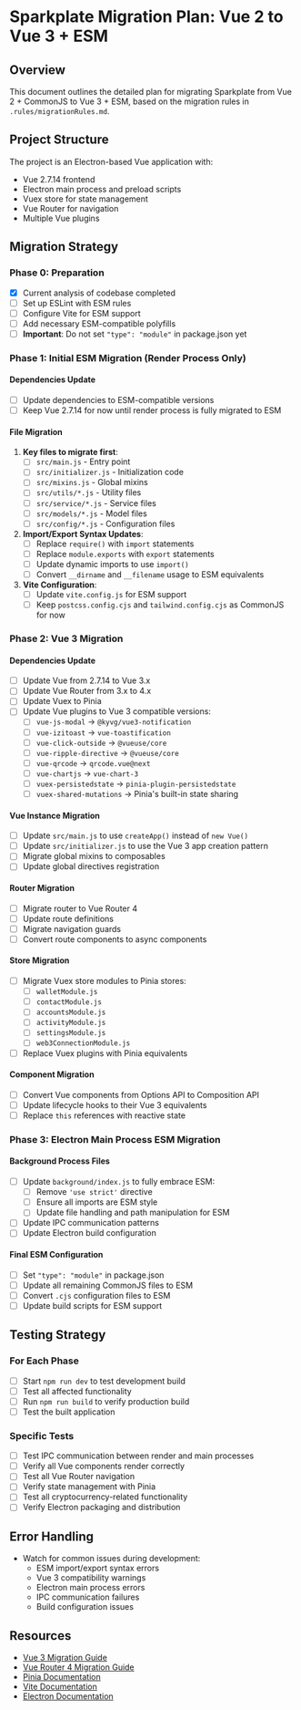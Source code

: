 # Sparkplate Migration Plan: Vue 2 to Vue 3 + ESM

## Overview
This document outlines the detailed plan for migrating Sparkplate from Vue 2 + CommonJS to Vue 3 + ESM, based on the migration rules in `.rules/migrationRules.md`.

## Project Structure
The project is an Electron-based Vue application with:
- Vue 2.7.14 frontend
- Electron main process and preload scripts
- Vuex store for state management
- Vue Router for navigation
- Multiple Vue plugins

## Migration Strategy

### Phase 0: Preparation
- [x] Current analysis of codebase completed
- [ ] Set up ESLint with ESM rules 
- [ ] Configure Vite for ESM support
- [ ] Add necessary ESM-compatible polyfills
- [ ] **Important**: Do not set `"type": "module"` in package.json yet

### Phase 1: Initial ESM Migration (Render Process Only)

#### Dependencies Update
- [ ] Update dependencies to ESM-compatible versions
- [ ] Keep Vue 2.7.14 for now until render process is fully migrated to ESM

#### File Migration
1. **Key files to migrate first**:
   - [ ] `src/main.js` - Entry point
   - [ ] `src/initializer.js` - Initialization code
   - [ ] `src/mixins.js` - Global mixins
   - [ ] `src/utils/*.js` - Utility files
   - [ ] `src/service/*.js` - Service files
   - [ ] `src/models/*.js` - Model files
   - [ ] `src/config/*.js` - Configuration files

2. **Import/Export Syntax Updates**:
   - [ ] Replace `require()` with `import` statements
   - [ ] Replace `module.exports` with `export` statements
   - [ ] Update dynamic imports to use `import()`
   - [ ] Convert `__dirname` and `__filename` usage to ESM equivalents

3. **Vite Configuration**:
   - [ ] Update `vite.config.js` for ESM support
   - [ ] Keep `postcss.config.cjs` and `tailwind.config.cjs` as CommonJS for now

### Phase 2: Vue 3 Migration

#### Dependencies Update
- [ ] Update Vue from 2.7.14 to Vue 3.x
- [ ] Update Vue Router from 3.x to 4.x
- [ ] Update Vuex to Pinia
- [ ] Update Vue plugins to Vue 3 compatible versions:
  - [ ] `vue-js-modal` → `@kyvg/vue3-notification`
  - [ ] `vue-izitoast` → `vue-toastification`
  - [ ] `vue-click-outside` → `@vueuse/core`
  - [ ] `vue-ripple-directive` → `@vueuse/core`
  - [ ] `vue-qrcode` → `qrcode.vue@next`
  - [ ] `vue-chartjs` → `vue-chart-3`
  - [ ] `vuex-persistedstate` → `pinia-plugin-persistedstate`
  - [ ] `vuex-shared-mutations` → Pinia's built-in state sharing

#### Vue Instance Migration
- [ ] Update `src/main.js` to use `createApp()` instead of `new Vue()`
- [ ] Update `src/initializer.js` to use the Vue 3 app creation pattern
- [ ] Migrate global mixins to composables
- [ ] Update global directives registration

#### Router Migration
- [ ] Migrate router to Vue Router 4
- [ ] Update route definitions
- [ ] Migrate navigation guards
- [ ] Convert route components to async components

#### Store Migration
- [ ] Migrate Vuex store modules to Pinia stores:
  - [ ] `walletModule.js`
  - [ ] `contactModule.js`
  - [ ] `accountsModule.js`
  - [ ] `activityModule.js`
  - [ ] `settingsModule.js`
  - [ ] `web3ConnectionModule.js`
- [ ] Replace Vuex plugins with Pinia equivalents

#### Component Migration
- [ ] Convert Vue components from Options API to Composition API
- [ ] Update lifecycle hooks to their Vue 3 equivalents
- [ ] Replace `this` references with reactive state

### Phase 3: Electron Main Process ESM Migration

#### Background Process Files
- [ ] Update `background/index.js` to fully embrace ESM:
  - [ ] Remove `'use strict'` directive
  - [ ] Ensure all imports are ESM style
  - [ ] Update file handling and path manipulation for ESM
- [ ] Update IPC communication patterns
- [ ] Update Electron build configuration

#### Final ESM Configuration
- [ ] Set `"type": "module"` in package.json
- [ ] Update all remaining CommonJS files to ESM
- [ ] Convert `.cjs` configuration files to ESM
- [ ] Update build scripts for ESM support

## Testing Strategy

### For Each Phase
- [ ] Start `npm run dev` to test development build
- [ ] Test all affected functionality
- [ ] Run `npm run build` to verify production build
- [ ] Test the built application

### Specific Tests
- [ ] Test IPC communication between render and main processes
- [ ] Verify all Vue components render correctly
- [ ] Test all Vue Router navigation
- [ ] Verify state management with Pinia
- [ ] Test all cryptocurrency-related functionality
- [ ] Verify Electron packaging and distribution

## Error Handling
- Watch for common issues during development:
  - ESM import/export syntax errors
  - Vue 3 compatibility warnings
  - Electron main process errors
  - IPC communication failures
  - Build configuration issues

## Resources
- [Vue 3 Migration Guide](https://v3.vuejs.org/guide/migration/introduction.html)
- [Vue Router 4 Migration Guide](https://router.vuejs.org/guide/migration/)
- [Pinia Documentation](https://pinia.vuejs.org/)
- [Vite Documentation](https://vitejs.dev/guide/)
- [Electron Documentation](https://www.electronjs.org/docs/latest) 